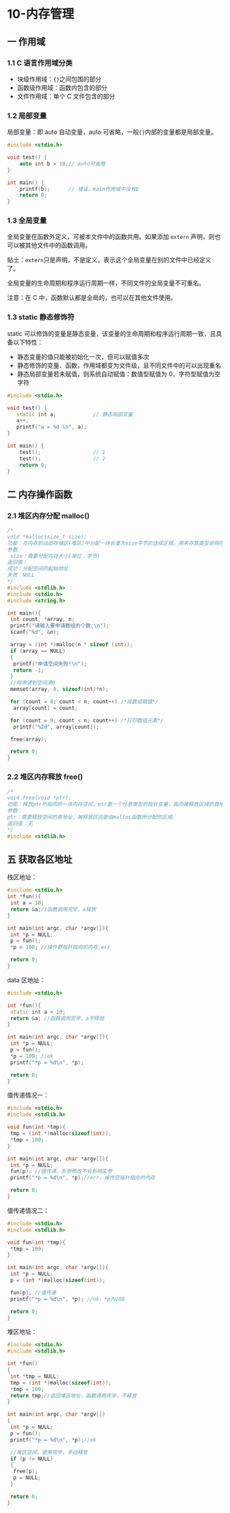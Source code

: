# 10-内存管理

## 一 作用域

### 1.1 C 语言作用域分类

- 块级作用域：`{}`之间包围的部分
- 函数级作用域：函数内包含的部分
- 文件作用域：单个 C 文件包含的部分

### 1.2 局部变量

局部变量：即 auto 自动变量，auto 可省略，一般`{}`内部的变量都是局部变量。

```c++
#include <stdio.h>

void test() {
    auto int b = 10;// auto可省略
}

int main() {
    printf(b);      // 错误，main作用域中没有b
    return 0;
}
```

### 1.3 全局变量

全局变量在函数外定义，可被本文件中的函数共用。如果添加 `extern` 声明，则也可以被其他文件中的函数调用。

贴士：`extern`只是声明，不是定义，表示这个全局变量在别的文件中已经定义了。

全局变量的生命周期和程序运行周期一样，不同文件的全局变量不可重名。

注意：在 C 中，函数默认都是全局的，也可以在其他文件使用。

### 1.3 static 静态修饰符

static 可以修饰的变量是静态变量，该变量的生命周期和程序运行周期一致，且具备以下特性：

- 静态变量的值只能被初始化一次，但可以赋值多次
- 静态修饰的变量、函数，作用域都变为文件级，且不同文件中的可以出现重名
- 静态局部变量若未赋值，则系统自动赋值：数值型赋值为 0，字符型赋值为空字符

```c++
#include <stdio.h>

void test() {
   static int a;            // 静态局部变量
   a++;
   printf("a = %d \n", a);
}

int main() {
    test();                 // 1
    test();                 // 2
    return 0;
}
```

## 二 内存操作函数

### 2.1 堆区内存分配 malloc()

```c++
/*
void *malloc(size_t size);
功能：在内存的动态存储区(堆区)中分配一块长度为size字节的连续区域，用来存放类型说明符指定的类型。分配的内存空间内容不确定，一般使用memset初始化。
参数：
 size：需要分配内存大小(单位：字节)
返回值：
成功：分配空间的起始地址
失败：NULL
*/
#include <stdlib.h>
#include <stdio.h>
#include <string.h>

int main(){
 int count, *array, n;
 printf("请输入要申请数组的个数:\n");
 scanf("%d", &n);

 array = (int *)malloc(n * sizeof (int));
 if (array == NULL)
 {
  printf("申请空间失败!\n");
  return -1;
 }
 //将申请到空间清0
 memset(array, 0, sizeof(int)*n);

 for (count = 0; count < n; count++) /*给数组赋值*/
  array[count] = count;

 for (count = 0; count < n; count++) /*打印数组元素*/
  printf("%2d", array[count]);

 free(array);

 return 0;
}
```

### 2.2 堆区内存释放 free()

```c++
/*
void free(void *ptr);
功能：释放ptr所指向的一块内存空间，ptr是一个任意类型的指针变量，指向被释放区域的首地址。对同一内存空间多次释放会出错。
参数：
ptr：需要释放空间的首地址，被释放区应是由malloc函数所分配的区域。
返回值：无
*/
#include <stdlib.h>

```

## 五 获取各区地址

栈区地址：

```c++
#include <stdio.h>
int *fun(){
 int a = 10;
 return &a;//函数调用完毕，a释放
}

int main(int argc, char *argv[]){
 int *p = NULL;
 p = fun();
 *p = 100; //操作野指针指向的内存,err

 return 0;
}
```

data 区地址：

```c++
#include <stdio.h>

int *fun(){
 static int a = 10;
 return &a; //函数调用完毕，a不释放
}

int main(int argc, char *argv[]){
 int *p = NULL;
 p = fun();
 *p = 100; //ok
 printf("*p = %d\n", *p);

 return 0;
}
```

值传递情况一：

```c++
#include <stdio.h>
#include <stdlib.h>

void fun(int *tmp){
 tmp = (int *)malloc(sizeof(int));
 *tmp = 100;
}

int main(int argc, char *argv[]){
 int *p = NULL;
 fun(p); //值传递，形参修改不会影响实参
 printf("*p = %d\n", *p);//err，操作空指针指向的内存

 return 0;
}
```

值传递情况二：

```c++
#include <stdio.h>
#include <stdlib.h>

void fun(int *tmp){
 *tmp = 100;
}

int main(int argc, char *argv[]){
 int *p = NULL;
 p = (int *)malloc(sizeof(int));

 fun(p); //值传递
 printf("*p = %d\n", *p); //ok，*p为100

 return 0;
}
```

堆区地址：

```c++
#include <stdio.h>
#include <stdlib.h>

int *fun()
{
 int *tmp = NULL;
 tmp = (int *)malloc(sizeof(int));
 *tmp = 100;
 return tmp;//返回堆区地址，函数调用完毕，不释放
}

int main(int argc, char *argv[])
{
 int *p = NULL;
 p = fun();
 printf("*p = %d\n", *p);//ok

 //堆区空间，使用完毕，手动释放
 if (p != NULL)
 {
  free(p);
  p = NULL;
 }

 return 0;
}
```
